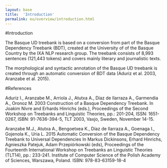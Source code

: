 ```yaml
---
layout: base
title:  'Introduction'
permalink: eu/overview/introduction.html
---
```


#Introduction

The Basque UD treebank is based on a conversion from part of the Basque Dependency Treebank (BDT), created at the University of of the Basque Country by the IXA NLP research group. The treebank consists of 8,993 sentences (121,443 tokens) and covers mainly literary and journalistic texts.

The morphological and syntactic annotation of the Basque UD treebank is created through an automatic conversion of BDT data (Aduriz et al. 2003, Aranzabe et al. 2015).

#References

Aduriz I., Aranzabe M., Arriola J., Atutxa A., Díaz de Ilarraza A., Garmendia A., Oronoz M.  2003
Construction of a Basque Dependency Treebank.
In Joakim Nivre and Erhards Hinrichs (eds.), Proceedings of the Second Workshop on Treebanks and Linguistic Theories, pp.: 201-204, ISSN: 1651-0267, ISBN: 91-7636-394-5, TLT 2003, Vaxjo, Sweden, November 14-15. 

Aranzabe M.J., Atutxa A., Bengoetxea K., Díaz de Ilarraza A., Goenaga I., Gojenola K., Uria L. 2015
Automatic Conversion of the Basque Dependency Treebank to Universal Dependencies
In Markus Dickinsons, Erhard Hinrichs, Agnieszka Patejuk, Adam Przepiórkowski (eds), Proceedings of the Fourteenth International Workshop on Treebanks an Linguistic Theories (TLT14), pp.: 233-241. Institute of Computer Science of the Polish Academy of Sciences, Warszawa, Poland. ISBN: 978-83-63159-18-4
